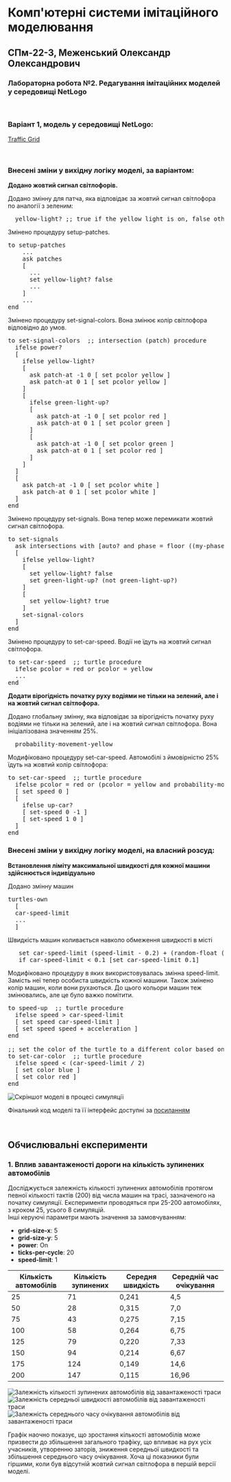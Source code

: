 # Комп'ютерні системи імітаційного моделювання
## СПм-22-3, Меженський Олександр Олександрович
### Лабораторна робота №**2**. Редагування імітаційних моделей у середовищі NetLogo

<br>

### Варіант 1, модель у середовищі NetLogo:
[Traffic Grid](https://www.netlogoweb.org/launch#http://www.netlogoweb.org/assets/modelslib/Sample%20Models/Social%20Science/Traffic%20Grid.nlogo)

<br>

### Внесені зміни у вихідну логіку моделі, за варіантом:

**Додано жовтий сигнал світлофорів.**

Додано змінну для патча, яка відповідає за жовтий сигнал світлофора по аналогії з зеленим:
<pre>
  yellow-light? ;; true if the yellow light is on, false otherwise
</pre> 

Змінено процедуру setup-patches.

<pre>
to setup-patches
    ...
    ask patches
    [
      ...
      set yellow-light? false
      ...
    ]
    ...
end
</pre>

Змінено процедуру set-signal-colors. Вона змінює колір світлофора відповідно до умов.

<pre>
to set-signal-colors  ;; intersection (patch) procedure
  ifelse power?
  [
    ifelse yellow-light?
    [
      ask patch-at -1 0 [ set pcolor yellow ]
      ask patch-at 0 1 [ set pcolor yellow ]
    ]
    [
      ifelse green-light-up?
      [
        ask patch-at -1 0 [ set pcolor red ]
        ask patch-at 0 1 [ set pcolor green ]
      ]
      [
        ask patch-at -1 0 [ set pcolor green ]
        ask patch-at 0 1 [ set pcolor red ]
      ]
    ]
  ]
  [
    ask patch-at -1 0 [ set pcolor white ]
    ask patch-at 0 1 [ set pcolor white ]
  ]
end
</pre>

Змінено процедуру set-signals. Вона тепер може перемикати жовтий сигнал світлофора.

<pre>
to set-signals
  ask intersections with [auto? and phase = floor ((my-phase * ticks-per-cycle) / 100)]
  [
    ifelse yellow-light?
    [
      set yellow-light? false
      set green-light-up? (not green-light-up?)
    ]
    [
      set yellow-light? true
    ]
    set-signal-colors
  ]
end
</pre>

Змінено процедуру to set-car-speed. Водії не їдуть на жовтий сигнал світлофора.

<pre>
to set-car-speed  ;; turtle procedure
  ifelse pcolor = red or pcolor = yellow
  ...
end
</pre>

**Додати вірогідність початку руху водіями не тільки на зелений, але і на жовтий сигнал світлофора.**

Додано глобальну змінну, яка відповідає за вірогідність початку руху водіями не тільки на зелений, але і на жовтий сигнал світлофора. Вона ініціалізована значенням 25%.

<pre>
  probability-movement-yellow
</pre>

Модифіковано процедуру set-car-speed. Автомобілі з ймовірністю 25% їдуть на жовтий колір світлофора:

<pre>
to set-car-speed  ;; turtle procedure
  ifelse pcolor = red or (pcolor = yellow and probability-movement-yellow < random-float 100)
  [ set speed 0 ]
  [
    ifelse up-car?
    [ set-speed 0 -1 ]
    [ set-speed 1 0 ]
  ]
end
</pre>

### Внесені зміни у вихідну логіку моделі, на власний розсуд:

**Встановлення ліміту максимальної швидкості для кожної машини здійснюється індивідуально**

Додано змінну машин

<pre>
turtles-own
  [
  car-speed-limit
  ...
  ]
</pre>

Швидкість машин коливається навколо обмеження швидкості в місті

<pre>
   set car-speed-limit (speed-limit - 0.2) + (random-float ((speed-limit + 0.2) - (speed-limit - 0.2)))
   if car-speed-limit < 0.1 [set car-speed-limit 0.1]
</pre>

Модифіковано процедуру в яких використовувалась змінна speed-limit. Замість неї тепер особиста швидкість кожної машини. Також змінено колір машин, коли вони рухаються. До цього кольори машин теж змінювались, але це було важко помітити.

<pre>
to speed-up  ;; turtle procedure
  ifelse speed > car-speed-limit
  [ set speed car-speed-limit ]
  [ set speed speed + acceleration ]
end

;; set the color of the turtle to a different color based on how fast the turtle is moving
to set-car-color  ;; turtle procedure
  ifelse speed < (car-speed-limit / 2)
  [ set color blue ]
  [ set color red ]
end
</pre>

![Скріншот моделі в процесі симуляції](model.png)

Фінальний код моделі та її інтерфейс доступні за
[посиланням](TrafficGridNew.nlogo)

<br>

## Обчислювальні експерименти
### 1. Вплив завантаженості дороги на кількість зупинених автомобілів
Досліджується залежність кількості зупинених автомобілів протягом певної кількості тактів (200) від числа машин на трасі, зазначеного на початку симуляції.
Експерименти проводяться при 25-200 автомобілях, з кроком 25, усього 8 симуляцій.  
Інші керуючі параметри мають значення за замовчуванням:
- **grid-size-x**: 5
- **grid-size-y**: 5
- **power**: On
- **ticks-per-cycle**: 20
- **speed-limit**: 1

<table>
<thead>
<tr><th>Кількість автомобілів</th><th>Кількість зупинених</th><th>Середня швидкість</th><th>Середній час очікування</th></tr>
</thead>
<tbody>
<tr><td>25</td><td>71</td><td>0,241</td><td>4,5</td></tr>
<tr><td>50</td><td>28</td><td>0,315</td><td>7,0</td></tr>
<tr><td>75</td><td>43</td><td>0,275</td><td>7,15</td></tr>
<tr><td>100</td><td>58</td><td>0,264</td><td>6,75</td></tr>
<tr><td>125</td><td>79</td><td>0,220</td><td>7,33</td></tr>
<tr><td>150</td><td>94</td><td>0,214</td><td>6,67</td></tr>
<tr><td>175</td><td>124</td><td>0,149</td><td>14,6</td></tr>
<tr><td>200</td><td>147</td><td>0,115</td><td>16,96</td></tr>
</tbody>
</table>

![Залежність кількості зупинених автомобілів від завантаженості траси](stopped-cars.png)
![Залежність середньої швидкості автомобілів від завантаженості траси](average-speed-of-cars.png)
![Залежність середнього часу очікування автомобілів від завантаженості траси](average-wait-time-of-cars.png)

Графік наочно показує, що зростання кількості автомобілів може призвести до збільшення загального трафіку, що впливає на рух усіх учасників, утворенню заторів, зниження середньої швидкості та збільшення середнього часу очікування. Хоча ці показники були гіршими, коли був відсутній жовтий сигнал світлофора в першій версії моделі.
